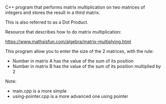 C++ program that performs matrix multiplication on two matrices of integers and stores the result in a third matrix.  

This is also referred to as a Dot Product.  

Resource that describes how to do matrix multiplication:

https://www.mathsisfun.com/algebra/matrix-multiplying.html

This program allow you to enter the size of the 2 matrices, with the rule:
- Number in matrix A has the value of the sum of its position
- Number in matrix B has the value of the sum of its position multiplied by 2

Note:
- main.cpp is a more simple
- using-pointer.cpp is a more advanced one using pointer
